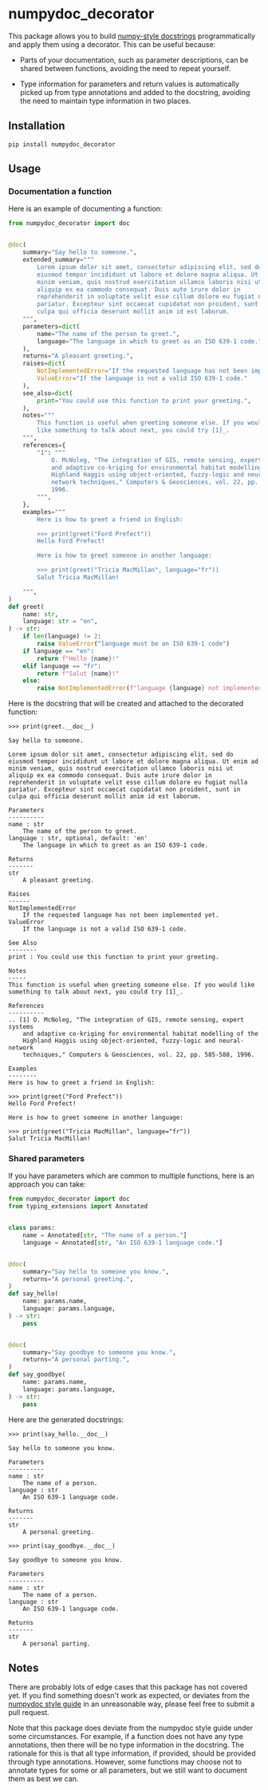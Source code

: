 # numpydoc_decorator

This package allows you to build [numpy-style
docstrings](https://numpydoc.readthedocs.io/en/latest/format.html#sections)
programmatically and apply them using a decorator. This can be useful
because:

-   Parts of your documentation, such as parameter descriptions, can be
    shared between functions, avoiding the need to repeat yourself.

-   Type information for parameters and return values is automatically
    picked up from type annotations and added to the docstring, avoiding
    the need to maintain type information in two places.

## Installation

`pip install numpydoc_decorator`

## Usage

### Documentation a function

Here is an example of documenting a function:

```python
from numpydoc_decorator import doc


@doc(
    summary="Say hello to someone.",
    extended_summary="""
        Lorem ipsum dolor sit amet, consectetur adipiscing elit, sed do
        eiusmod tempor incididunt ut labore et dolore magna aliqua. Ut enim ad
        minim veniam, quis nostrud exercitation ullamco laboris nisi ut
        aliquip ex ea commodo consequat. Duis aute irure dolor in
        reprehenderit in voluptate velit esse cillum dolore eu fugiat nulla
        pariatur. Excepteur sint occaecat cupidatat non proident, sunt in
        culpa qui officia deserunt mollit anim id est laborum.
    """,
    parameters=dict(
        name="The name of the person to greet.",
        language="The language in which to greet as an ISO 639-1 code.",
    ),
    returns="A pleasant greeting.",
    raises=dict(
        NotImplementedError="If the requested language has not been implemented yet.",
        ValueError="If the language is not a valid ISO 639-1 code."
    ),
    see_also=dict(
        print="You could use this function to print your greeting.",
    ),
    notes="""
        This function is useful when greeting someone else. If you would
        like something to talk about next, you could try [1]_.
    """,
    references={
        "1": """
            O. McNoleg, "The integration of GIS, remote sensing, expert systems
            and adaptive co-kriging for environmental habitat modelling of the
            Highland Haggis using object-oriented, fuzzy-logic and neural-
            network techniques," Computers & Geosciences, vol. 22, pp. 585-588,
            1996.
        """,
    },
    examples="""
        Here is how to greet a friend in English:

        >>> print(greet("Ford Prefect"))
        Hello Ford Prefect!

        Here is how to greet someone in another language:

        >>> print(greet("Tricia MacMillan", language="fr"))
        Salut Tricia MacMillan!

    """,
)
def greet(
    name: str,
    language: str = "en",
) -> str:
    if len(language) != 2:
        raise ValueError("language must be an ISO 639-1 code")
    if language == "en":
        return f"Hello {name}!"
    elif language == "fr":
        return f"Salut {name}!"
    else:
        raise NotImplementedError(f"language {language} not implemented")
```

Here is the docstring that will be created and attached to the
decorated function:

```
>>> print(greet.__doc__)

Say hello to someone.

Lorem ipsum dolor sit amet, consectetur adipiscing elit, sed do
eiusmod tempor incididunt ut labore et dolore magna aliqua. Ut enim ad
minim veniam, quis nostrud exercitation ullamco laboris nisi ut
aliquip ex ea commodo consequat. Duis aute irure dolor in
reprehenderit in voluptate velit esse cillum dolore eu fugiat nulla
pariatur. Excepteur sint occaecat cupidatat non proident, sunt in
culpa qui officia deserunt mollit anim id est laborum.

Parameters
----------
name : str
    The name of the person to greet.
language : str, optional, default: 'en'
    The language in which to greet as an ISO 639-1 code.

Returns
-------
str
    A pleasant greeting.

Raises
------
NotImplementedError
    If the requested language has not been implemented yet.
ValueError
    If the language is not a valid ISO 639-1 code.

See Also
--------
print : You could use this function to print your greeting.

Notes
-----
This function is useful when greeting someone else. If you would like
something to talk about next, you could try [1]_.

References
----------
.. [1] O. McNoleg, "The integration of GIS, remote sensing, expert systems
    and adaptive co-kriging for environmental habitat modelling of the
    Highland Haggis using object-oriented, fuzzy-logic and neural- network
    techniques," Computers & Geosciences, vol. 22, pp. 585-588, 1996.

Examples
--------
Here is how to greet a friend in English:

>>> print(greet("Ford Prefect"))
Hello Ford Prefect!

Here is how to greet someone in another language:

>>> print(greet("Tricia MacMillan", language="fr"))
Salut Tricia MacMillan!

```

### Shared parameters

If you have parameters which are common to multiple functions, here
is an approach you can take:

```python
from numpydoc_decorator import doc
from typing_extensions import Annotated


class params:
    name = Annotated[str, "The name of a person."]
    language = Annotated[str, "An ISO 639-1 language code."]


@doc(
    summary="Say hello to someone you know.",
    returns="A personal greeting.",
)
def say_hello(
    name: params.name,
    language: params.language,
) -> str:
    pass


@doc(
    summary="Say goodbye to someone you know.",
    returns="A personal parting.",
)
def say_goodbye(
    name: params.name,
    language: params.language,
) -> str:
    pass
```

Here are the generated docstrings:

```
>>> print(say_hello.__doc__)

Say hello to someone you know.

Parameters
----------
name : str
    The name of a person.
language : str
    An ISO 639-1 language code.

Returns
-------
str
    A personal greeting.
```

```
>>> print(say_goodbye.__doc__)

Say goodbye to someone you know.

Parameters
----------
name : str
    The name of a person.
language : str
    An ISO 639-1 language code.

Returns
-------
str
    A personal parting.
```

## Notes

There are probably lots of edge cases that this package has not
covered yet. If you find something doesn't work as expected, or
deviates from the [numpydoc style guide](https://numpydoc.readthedocs.io/en/latest/format.html)
in an unreasonable way, please feel free to submit a pull request.

Note that this package does deviate from the numpydoc style guide
under some circumstances. For example, if a function does not have
any type annotations, then there will be no type information in the
docstring. The rationale for this is that all type information, if
provided, should be provided through type annotations. However, some
functions may choose not to annotate types for some or all parameters,
but we still want to document them as best we can.
